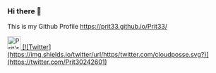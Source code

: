 ### Hi there 👋

This is my Github Profile 
https://prit33.github.io/Prit33/


<a href="https://dev.to/prit33">
  <img src="https://d2fltix0v2e0sb.cloudfront.net/dev-badge.svg" alt="Prit's DEV Community Profile" height="30" width="30">
  [![Twitter](https://img.shields.io/twitter/url/https/twitter.com/cloudposse.svg?)](https://twitter.com/Prit30242601)
  
</a>
